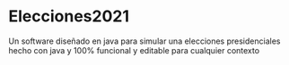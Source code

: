 # Elecciones2021
Un software diseñado en java para simular una elecciones presidenciales hecho con java y 100% funcional y editable para cualquier contexto
